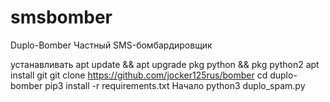 # smsbomber
Duplo-Bomber
Частный SMS-бомбардировщик

устанавливать
apt update && apt upgrade
pkg python && pkg python2
apt install git
git clone https://github.com/jocker125rus/bomber
cd duplo-bomber 
pip3 install -r requirements.txt
Начало
python3 duplo_spam.py
